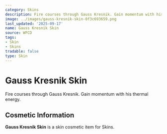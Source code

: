 ```yaml
---
category: Skins
description: Fire courses through Gauss Kresnik. Gain momentum with his thermal energy.
image: ../images/gauss-kresnik-skin-0f3c693659.png
last_updated: '2025-09-17'
name: Gauss Kresnik Skin
source: WFCD
tags:
- Skin
- Skins
tradable: false
type: Skin
---
```


# Gauss Kresnik Skin

Fire courses through Gauss Kresnik. Gain momentum with his thermal energy.

## Cosmetic Information

**Gauss Kresnik Skin** is a skin cosmetic item for Skins.

